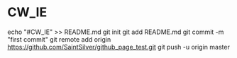 # CW_IE
echo "#CW_IE" >> README.md
git init
git add README.md
git commit -m "first commit"
git remote add origin https://github.com/SaintSilver/github_page_test.git
git push -u origin master
